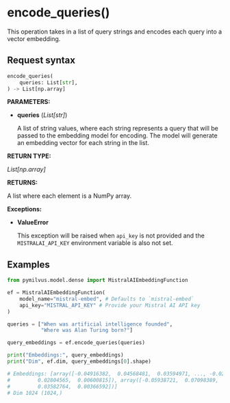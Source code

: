 # encode_queries()

This operation takes in a list of query strings and encodes each query into a vector embedding.

## Request syntax

```python
encode_queries(
    queries: List[str], 
) -> List[np.array]
```

**PARAMETERS:**

- **queries** (*List[str]*)

    A list of string values, where each string represents a query that will be passed to the embedding model for encoding. The model will generate an embedding vector for each string in the list.

**RETURN TYPE:**

*List[np.array]*

**RETURNS:**

A list where each element is a NumPy array.

**Exceptions:**

- **ValueError**

  This exception will be raised when `api_key` is not provided and the `MISTRALAI_API_KEY` environment variable is also not set.

## Examples

```python
from pymilvus.model.dense import MistralAIEmbeddingFunction

ef = MistralAIEmbeddingFunction(
    model_name="mistral-embed", # Defaults to `mistral-embed`
    api_key="MISTRAL_API_KEY" # Provide your Mistral AI API key
)

queries = ["When was artificial intelligence founded", 
           "Where was Alan Turing born?"]

query_embeddings = ef.encode_queries(queries)

print("Embeddings:", query_embeddings)
print("Dim", ef.dim, query_embeddings[0].shape)

# Embeddings: [array([-0.04916382,  0.04568481,  0.03594971, ..., -0.02653503,
#         0.02804565,  0.00600815]), array([-0.05938721,  0.07098389,  0.01773071, ..., -0.01708984,
#         0.03582764,  0.00366592])]
# Dim 1024 (1024,)
```
